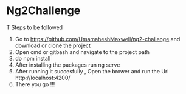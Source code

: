 # Ng2Challenge
T
Steps to be followed

1) Go to https://github.com/UmamaheshMaxwell/ng2-challenge and download or clone the project
2) Open cmd or gitbash and navigate to the project path
3) do npm install
4) After installing the packages run ng serve
5) After running it succesfully , Open the brower and run the Url http://localhost:4200/
6) There you go !!!
